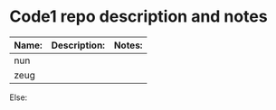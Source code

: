 # Code1 repo description and notes


Name: | Description: | Notes:
----- | ------------ | ------------
|nun|
zeug||



Else:
